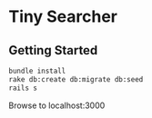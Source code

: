 # Tiny Searcher

## Getting Started

```sh
bundle install
rake db:create db:migrate db:seed
rails s
```

Browse to localhost:3000
